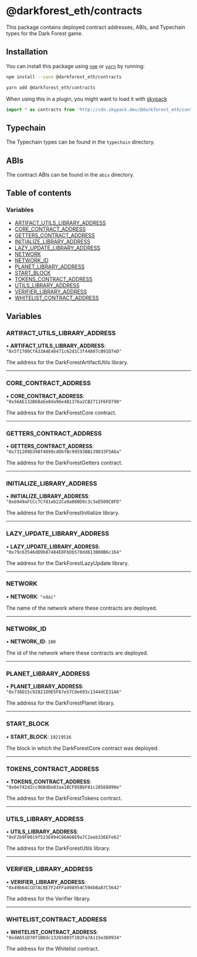 # @darkforest_eth/contracts

This package contains deployed contract addresses, ABIs, and Typechain types
for the Dark Forest game.

## Installation

You can install this package using [`npm`](https://www.npmjs.com) or
[`yarn`](https://classic.yarnpkg.com/lang/en/) by running:

```bash
npm install --save @darkforest_eth/contracts
```

```bash
yarn add @darkforest_eth/contracts
```

When using this in a plugin, you might want to load it with [skypack](https://www.skypack.dev)

```js
import * as contracts from 'http://cdn.skypack.dev/@darkforest_eth/contracts';
```

## Typechain

The Typechain types can be found in the `typechain` directory.

## ABIs

The contract ABIs can be found in the `abis` directory.

## Table of contents

### Variables

- [ARTIFACT_UTILS_LIBRARY_ADDRESS](README.md#artifact_utils_library_address)
- [CORE_CONTRACT_ADDRESS](README.md#core_contract_address)
- [GETTERS_CONTRACT_ADDRESS](README.md#getters_contract_address)
- [INITIALIZE_LIBRARY_ADDRESS](README.md#initialize_library_address)
- [LAZY_UPDATE_LIBRARY_ADDRESS](README.md#lazy_update_library_address)
- [NETWORK](README.md#network)
- [NETWORK_ID](README.md#network_id)
- [PLANET_LIBRARY_ADDRESS](README.md#planet_library_address)
- [START_BLOCK](README.md#start_block)
- [TOKENS_CONTRACT_ADDRESS](README.md#tokens_contract_address)
- [UTILS_LIBRARY_ADDRESS](README.md#utils_library_address)
- [VERIFIER_LIBRARY_ADDRESS](README.md#verifier_library_address)
- [WHITELIST_CONTRACT_ADDRESS](README.md#whitelist_contract_address)

## Variables

### ARTIFACT_UTILS_LIBRARY_ADDRESS

• **ARTIFACT_UTILS_LIBRARY_ADDRESS**: `"0x5f1780CfA33A4E48471c62d1C3f44807cB91D7eD"`

The address for the DarkForestArtifactUtils library.

---

### CORE_CONTRACT_ADDRESS

• **CORE_CONTRACT_ADDRESS**: `"0x56AE132B68aEe8da96e4B1376a2CB2711F6FD790"`

The address for the DarkForestCore contract.

---

### GETTERS_CONTRACT_ADDRESS

• **GETTERS_CONTRACT_ADDRESS**: `"0x731209D398f4899cdDbfBc99593BB139033F5A6a"`

The address for the DarkForestGetters contract.

---

### INITIALIZE_LIBRARY_ADDRESS

• **INITIALIZE_LIBRARY_ADDRESS**: `"0xb949aFCCc7Cf81eb22Ca9a080D9c3c3eD509C8FD"`

The address for the DarkForestInitialize library.

---

### LAZY_UPDATE_LIBRARY_ADDRESS

• **LAZY_UPDATE_LIBRARY_ADDRESS**: `"0x79c63546dD9b87484E8FbDb578dd613B08B6c164"`

The address for the DarkForestLazyUpdate library.

---

### NETWORK

• **NETWORK**: `"xdai"`

The name of the network where these contracts are deployed.

---

### NETWORK_ID

• **NETWORK_ID**: `100`

The id of the network where these contracts are deployed.

---

### PLANET_LIBRARY_ADDRESS

• **PLANET_LIBRARY_ADDRESS**: `"0x736D15c92821D9E5F67e57C0e693c1344dCE31A6"`

The address for the DarkForestPlanet library.

---

### START_BLOCK

• **START_BLOCK**: `19219516`

The block in which the DarkForestCore contract was deployed.

---

### TOKENS_CONTRACT_ADDRESS

• **TOKENS_CONTRACT_ADDRESS**: `"0x0e742d2cc96BdDe83aa1BCF05BbF81c28568890e"`

The address for the DarkForestTokens contract.

---

### UTILS_LIBRARY_ADDRESS

• **UTILS_LIBRARY_ADDRESS**: `"0xF2b9F0019f523E094C86A68E9a7C2eeb336EFe62"`

The address for the DarkForestUtils library.

---

### VERIFIER_LIBRARY_ADDRESS

• **VERIFIER_LIBRARY_ADDRESS**: `"0x49b64CCD7AC8E7F24FFa49A954C594bBa87C5642"`

The address for the Verifier library.

---

### WHITELIST_CONTRACT_ADDRESS

• **WHITELIST_CONTRACT_ADDRESS**: `"0xdA651D70f1BDdc13265803f102Fa7A115e3D0934"`

The address for the Whitelist contract.
